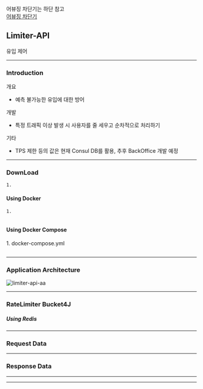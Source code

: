 
어뷰징 차단기는 하단 참고 </br>
<a href="https://github.com/sh970901/traffic-abuse">어뷰징 차단기</a>

<h2>Limiter-API</h2> 유입 제어

---
<h3>Introduction</h3>
<p>개요</p>

- 예측 불가능한 유입에 대한 방어

<p>개발</p>

- 특정 트래픽 이상 발생 시 사용자를 줄 세우고 순차적으로 처리하기

<p>기타</p>

- TPS 제한 등의 값은 현재 Consul DB를 활용, 추후 BackOffice 개발 예정

---
<h3>DownLoad</h3>

```
1. 
```

<h4>Using Docker</h4>

```
1. 
```
```
```

<h4> Using Docker Compose </h4>
1. docker-compose.yml

```
```


---
<h3>Application Architecture</h3>

![limiter-api-aa](https://github.com/user-attachments/assets/ca653d9a-775b-41d5-8d25-e4cc5b69d225)





---
<h3>RateLimiter Bucket4J</h3>
<h5>Using Redis</h5>


---

<h3> Request Data </h3>

---

<h3> Response Data </h3>
    

---

---
